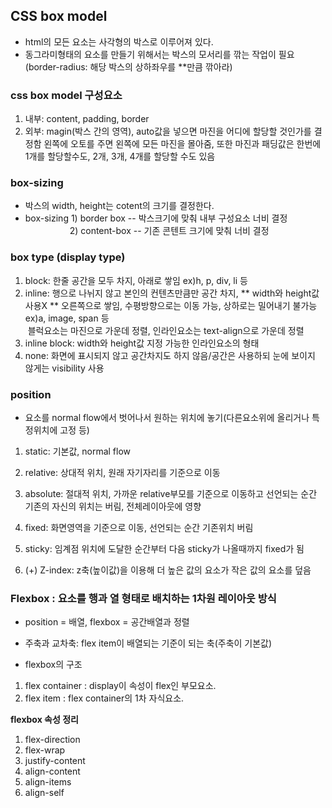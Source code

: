 ## CSS box model
* html의 모든 요소는 사각형의 박스로 이루어져 있다. 
* 동그라미형태의 요소를 만들기 위해서는 박스의 모서리를 깎는 작업이 필요(border-radius: 해당 박스의 상하좌우를 **만큼 깎아라)

### css box model 구성요소
1. 내부: content, padding, border
2. 외부: magin(박스 간의 영역), auto값을 넣으면 마진을 어디에 할당할 것인가를 결정함 왼쪽에 오토를 주면 왼쪽에 모든 마진을 몰아줌, 또한 마진과 패딩값은 한번에 1개를 할당할수도, 2개, 3개, 4개를 할당할 수도 있음

### box-sizing
* 박스의 width, height는 cotent의 크기를 결정한다.
* box-sizing 1) border box -- 박스크기에 맞춰 내부 구성요소 너비 결정<br>
&nbsp;&nbsp;&nbsp;&nbsp;&nbsp;&nbsp;&nbsp;&nbsp;&nbsp;&nbsp;&nbsp;&nbsp;&nbsp;&nbsp;&nbsp;&nbsp;&nbsp;&nbsp;2) content-box --  기존 콘텐트 크기에 맞춰 너비 결정

### box type (display type)
1. block: 한줄 공간을 모두 차지, 아래로 쌓임 ex)h, p, div, li 등
2. inline: 행으로 나뉘지 않고 본인의 컨텐츠만큼만 공간 차지, ** width와 height값 사용X ** 오른쪽으로 쌓임, 수평방향으로는 이동 가능, 상하로는 밀어내기 불가능 ex)a, image, span 등 <br>
  블럭요소는 마진으로 가운데 정렬, 인라인요소는 text-align으로 가운데 정렬
3. inline block: width와 height값 지정 가능한 인라인요소의 형태
4. none: 화면에 표시되지 않고 공간차지도 하지 않음/공간은 사용하되 눈에 보이지 않게는 visibility 사용

### position
* 요소를 normal flow에서 벗어나서 원하는 위치에 놓기(다른요소위에 올리거나 특정위치에 고정 등)

1. static: 기본값, normal flow
2. relative: 상대적 위치, 원래 자기자리를 기준으로 이동
3. absolute: 절대적 위치, 가까운 relative부모를 기준으로 이동하고 선언되는 순간 기존의 자신의 위치는 버림, 전체레이아웃에 영향
4. fixed: 화면영역을 기준으로 이동, 선언되는 순간 기존위치 버림
5. sticky: 임계점 위치에 도달한 순간부터 다음 sticky가 나올때까지 fixed가 됨

6. (+) Z-index: z축(높이값)을 이용해 더 높은 값의 요소가 작은 값의 요소를 덮음

### Flexbox : 요소를 행과 열 형태로 배치하는 1차원 레이아웃 방식
* position = 배열, flexbox = 공간배열과 정렬
* 주축과 교차축: flex item이 배열되는 기준이 되는 축(주축이 기본값)

* flexbox의 구조<br>
1. flex container : display이 속성이 flex인 부모요소. 
2. flex item : flex container의 1차 자식요소.


**flexbox 속성 정리**
1. flex-direction
2. flex-wrap
3. justify-content
4. align-content
5. align-items
6. align-self
